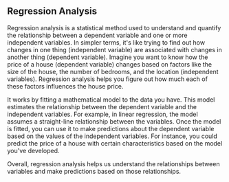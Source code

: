 ## Regression Analysis

Regression analysis is a statistical method used to understand and quantify the relationship between a dependent variable and one or more independent variables. In simpler terms, it's like trying to find out how changes in one thing (independent variable) are associated with changes in another thing (dependent variable). Imagine you want to know how the price of a house (dependent variable) changes based on factors like the size of the house, the number of bedrooms, and the location (independent variables). Regression analysis helps you figure out how much each of these factors influences the house price.

It works by fitting a mathematical model to the data you have. This model estimates the relationship between the dependent variable and the independent variables. For example, in linear regression, the model assumes a straight-line relationship between the variables. Once the model is fitted, you can use it to make predictions about the dependent variable based on the values of the independent variables. For instance, you could predict the price of a house with certain characteristics based on the model you've developed.

Overall, regression analysis helps us understand the relationships between variables and make predictions based on those relationships.